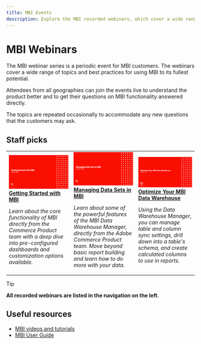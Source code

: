 ```yaml
---
title: MBI Events
description: Explore the MBI recorded webinars, which cover a wide range of topics and best practices for using MBI to its fullest potential.
---
```

# MBI Webinars

The MBI webinar series is a periodic event for MBI customers. The webinars cover a wide range of topics and best practices for using MBI to its fullest potential. 

Attendees from all geographies can join the events live to understand the product better and to get their questions on MBI functionality answered directly. 

The topics are repeated occasionally to accommodate any new questions that the customers may ask.

## Staff picks

<table>
<tr>
  <td>
    <a href="https://experienceleague.adobe.com/docs/events/mbi-webinars-recordings/2021/getting-started.html">
      <img alt="Getting Started with MBI" src="./assets/getting-started-mbi.png" />
    </a>
     <div>
      <a href="https://experienceleague.adobe.com/docs/events/mbi-webinars-recordings/2021/getting-started.html">
        <strong>Getting Started with MBI</strong>
      </a>
    </div>
    <p>
    <em>Learn about the core functionality of MBI directly from the Commerce Product team with a deep dive into pre-configured dashboards and customization options available.</em>
    <p>
  </td>
  <td>
    <a href="https://experienceleague.adobe.com/docs/events/mbi-webinars-recordings/2023/manage-data-sets.html">
      <img alt="Managing Data Sets in MBI" src="./assets/managing-data-sets-mbi.png" />
    </a>
     <div>
      <a href="https://experienceleague.adobe.com/docs/events/mbi-webinars-recordings/2023/manage-data-sets.html">
        <strong>Managing Data Sets in MBI</strong>
      </a>
    </div>
    <p>
    <em>Learn about some of the powerful features of the MBI Data Warehouse Manager, directly from the Adobe Commerce Product team. Move beyond basic report building and learn how to do more with your data.</em>
    <p>
  </td>
   <td>
    <a href="https://experienceleague.adobe.com/docs/events/mbi-webinars-recordings/2021/optimize-data-warehouse.html">
      <img alt="Optimize Your MBI Data Warehouse" src="./assets/optimize-data-warehouse.png" />
    </a>
     <div>
      <a href="https://experienceleague.adobe.com/docs/events/mbi-webinars-recordings/2021/optimize-data-warehouse.html">
        <strong>Optimize Your MBI Data Warehouse</strong>
      </a>
    </div>
    <p>
    <em>Using the Data Warehouse Manager, you can manage table and column sync settings, drill down into a table's schema, and create calculated columns to use in reports.</em>
    <p>
  </td>
</tr>
</table>

>[!TIP]
>
>**All recorded webinars are listed in the navigation on the left**.

## Useful resources

- [MBI videos and tutorials](https://experienceleague.adobe.com/docs/commerce-learn/tutorials/mbi/filter-sets.html)
- [MBI User Guide](https://experienceleague.adobe.com/docs/commerce-business-intelligence/mbi/guide-overview.html)
